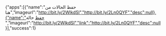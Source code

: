 
{"apps":[{"name":"حفظ الحالات من هنا","imageurl":"http://bit.ly/2WlkdSl","http://bit.ly/2Ln0QYF","desc":null},{"name":"حفظ حالة ","imageurl":"http://bit.ly/2WlkdSl","link":"http://bit.ly/2Ln0QYF","desc":null }],"success":1} 

